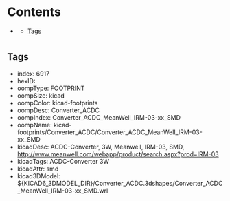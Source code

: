 



Contents
========

* [](#)
	* [Tags](#tags)

# 

## Tags

- index: 6917
- hexID: 
- oompType: FOOTPRINT
- oompSize: kicad
- oompColor: kicad-footprints
- oompDesc: Converter_ACDC
- oompIndex: Converter_ACDC_MeanWell_IRM-03-xx_SMD
- oompName: kicad-footprints/Converter_ACDC/Converter_ACDC_MeanWell_IRM-03-xx_SMD
- kicadDesc: ACDC-Converter, 3W, Meanwell, IRM-03, SMD, http://www.meanwell.com/webapp/product/search.aspx?prod=IRM-03
- kicadTags: ACDC-Converter 3W
- kicadAttr: smd
- kicad3DModel: ${KICAD6_3DMODEL_DIR}/Converter_ACDC.3dshapes/Converter_ACDC_MeanWell_IRM-03-xx_SMD.wrl
